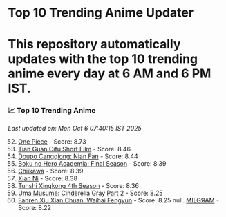 # Top 10 Trending Anime Updater
# This repository automatically updates with the top 10 trending anime every day at 6 AM and 6 PM IST.

<!-- ANIME_LIST_START -->
### 📈 Top 10 Trending Anime

*Last updated on: Mon Oct  6 07:40:15 IST 2025*

52. [One Piece](https://myanimelist.net/anime/21) - Score: 8.73
169. [Tian Guan Cifu Short Film](https://myanimelist.net/anime/60988) - Score: 8.46
183. [Doupo Cangqiong: Nian Fan](https://myanimelist.net/anime/51039) - Score: 8.44
212. [Boku no Hero Academia: Final Season](https://myanimelist.net/anime/60098) - Score: 8.39
214. [Chiikawa](https://myanimelist.net/anime/50250) - Score: 8.39
223. [Xian Ni](https://myanimelist.net/anime/55809) - Score: 8.38
249. [Tunshi Xingkong 4th Season](https://myanimelist.net/anime/56524) - Score: 8.36
328. [Uma Musume: Cinderella Gray Part 2](https://myanimelist.net/anime/61930) - Score: 8.25
350. [Fanren Xiu Xian Chuan: Waihai Fengyun](https://myanimelist.net/anime/60557) - Score: 8.25
null. [MILGЯAM](https://myanimelist.net/anime/47794) - Score: 8.22

<!-- ANIME_LIST_END -->
